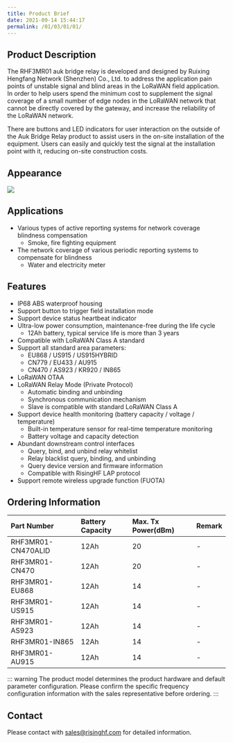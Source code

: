 ```yaml
---
title: Product Brief
date: 2021-09-14 15:44:17
permalink: /01/03/01/01/
---
```

## Product Description

The RHF3MR01 auk bridge relay is developed and designed by Ruixing Hengfang Network (Shenzhen) Co., Ltd. to address the application pain points of unstable signal and blind areas in the LoRaWAN field application. In order to help users spend the minimum cost to supplement the signal coverage of a small number of edge nodes in the LoRaWAN network that cannot be directly covered by the gateway, and increase the reliability of the LoRaWAN network.

There are buttons and LED indicators for user interaction on the outside of the Auk Bridge Relay product to assist users in the on-site installation of the equipment. Users can easily and quickly test the signal at the installation point with it, reducing on-site construction costs.

## Appearance

![](https://wiki.risinghf.com/upload/img/e20089f6b52306db7874844d1553d7ca.png)

## Applications

- Various types of active reporting systems for network coverage blindness compensation
  - Smoke, fire fighting equipment
- The network coverage of various periodic reporting systems to compensate for blindness
  - Water and electricity meter

## Features

- IP68 ABS waterproof housing
- Support button to trigger field installation mode
- Support device status heartbeat indicator
- Ultra-low power consumption, maintenance-free during the life cycle
  - 12Ah battery, typical service life is more than 3 years
- Compatible with LoRaWAN Class A standard
- Support all standard area parameters:
  - EU868 / US915 / US915HYBRID
  - CN779 / EU433 / AU915
  - CN470 / AS923 / KR920 / IN865
- LoRaWAN OTAA
- LoRaWAN Relay Mode (Private Protocol)
  - Automatic binding and unbinding
  - Synchronous communication mechanism
  - Slave is compatible with standard LoRaWAN Class A
- Support device health monitoring (battery capacity / voltage / temperature)
  - Built-in temperature sensor for real-time temperature monitoring
  - Battery voltage and capacity detection
- Abundant downstream control interfaces
  - Query, bind, and unbind relay whitelist
  - Relay blacklist query, binding, and unbinding
  - Query device version and firmware information
  - Compatible with RisingHF LAP protocol
- Support remote wireless upgrade function (FUOTA)

## Ordering Information

| Part Number        | Battery Capacity | Max. Tx Power(dBm) | Remark |
| :----------------- | :--------------- | :----------------- | :----- |
| RHF3MR01-CN470ALID | 12Ah             | 20                 | -      |
| RHF3MR01-CN470     | 12Ah             | 20                 | -      |
| RHF3MR01-EU868     | 12Ah             | 14                 | -      |
| RHF3MR01-US915     | 12Ah             | 14                 | -      |
| RHF3MR01-AS923     | 12Ah             | 14                 | -      |
| RHF3MR01-IN865     | 12Ah             | 14                 | -      |
| RHF3MR01-AU915     | 12Ah             | 14                 | -      |

::: warning
The product model determines the product hardware and default parameter configuration. Please confirm the specific frequency configuration information with the sales representative before ordering.
:::

## Contact

Please contact with sales@risinghf.com for detailed information.







